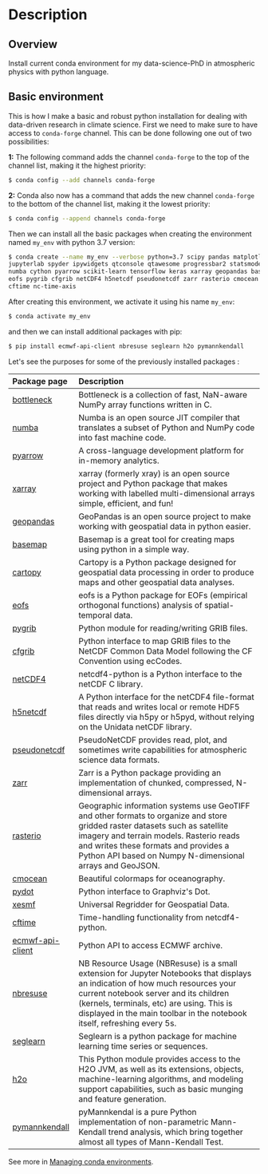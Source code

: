 # Description

## Overview

Install current conda environment for my data-science-PhD in atmospheric physics with python language.

## Basic environment

This is how I make a basic and robust python installation for dealing with data-driven research in climate science. First we need to make sure to have access to ```conda-forge``` channel. This can be done following one out of two possibilities:

**1:** The following command adds the channel `conda-forge` to the top of the channel list, making it the highest priority:
```sh
$ conda config --add channels conda-forge
```
**2:** Conda also now has a command that adds the new channel `conda-forge` to the bottom of the channel list, making it the lowest priority:
```sh
$ conda config --append channels conda-forge
```

Then we can install all the basic packages when creating the environment named `my_env` with python 3.7 version:
```sh
$ conda create --name my_env --verbose python=3.7 scipy pandas matplotlib seaborn \
jupyterlab spyder ipywidgets qtconsole qtawesome progressbar2 statsmodels bottleneck \
numba cython pyarrow scikit-learn tensorflow keras xarray geopandas basemap cartopy \
eofs pygrib cfgrib netCDF4 h5netcdf pseudonetcdf zarr rasterio cmocean pydot xesmf \
cftime nc-time-axis       
```
After creating this environment, we activate it using his name ```my_env```:
```sh
$ conda activate my_env
```
and then we can install additional packages with pip:
```sh
$ pip install ecmwf-api-client nbresuse seglearn h2o pymannkendall
```

Let's see the purposes for some of the previously installed packages :

| Package page| Description |
|:---|:---|
| [bottleneck](https://github.com/pydata/bottleneck) | Bottleneck is a collection of fast, NaN-aware NumPy array functions written in C. |
| [numba](http://numba.pydata.org/) | Numba is an open source JIT compiler that translates a subset of Python and NumPy code into fast machine code. |
| [pyarrow](https://arrow.apache.org/) | A cross-language development platform for in-memory analytics. |
| [xarray](http://xarray.pydata.org/en/stable/) | xarray (formerly xray) is an open source project and Python package that makes working with labelled multi-dimensional arrays simple, efficient, and fun! |
| [geopandas](https://geopandas.org/) | GeoPandas is an open source project to make working with geospatial data in python easier. |
| [basemap](https://basemaptutorial.readthedocs.io/en/latest/) | Basemap is a great tool for creating maps using python in a simple way. |
| [cartopy](https://scitools.org.uk/cartopy/docs/latest/) | Cartopy is a Python package designed for geospatial data processing in order to produce maps and other geospatial data analyses. |
| [eofs](https://ajdawson.github.io/eofs/latest/) | eofs is a Python package for EOFs (empirical orthogonal functions) analysis of spatial-temporal data. |
| [pygrib](https://github.com/jswhit/pygrib) | Python module for reading/writing GRIB files. |
| [cfgrib](https://github.com/ecmwf/cfgrib) | Python interface to map GRIB files to the NetCDF Common Data Model following the CF Convention using ecCodes. |
| [netCDF4](https://github.com/Unidata/netcdf4-python) | netcdf4-python is a Python interface to the netCDF C library. |
| [h5netcdf](https://github.com/shoyer/h5netcdf) | A Python interface for the netCDF4 file-format that reads and writes local or remote HDF5 files directly via h5py or h5pyd, without relying on the Unidata netCDF library. |
| [pseudonetcdf](https://github.com/barronh/pseudonetcdf) | PseudoNetCDF provides read, plot, and sometimes write capabilities for atmospheric science data formats. |
| [zarr](https://zarr.readthedocs.io/en/stable/) | Zarr is a Python package providing an implementation of chunked, compressed, N-dimensional arrays. |
| [rasterio](https://rasterio.readthedocs.io/en/latest/) | Geographic information systems use GeoTIFF and other formats to organize and store gridded raster datasets such as satellite imagery and terrain models. Rasterio reads and writes these formats and provides a Python API based on Numpy N-dimensional arrays and GeoJSON. |
| [cmocean](https://github.com/matplotlib/cmocean) | Beautiful colormaps for oceanography. |
| [pydot](https://github.com/pydot/pydot) | Python interface to Graphviz's Dot. |
| [xesmf](https://xesmf.readthedocs.io/en/latest/) | Universal Regridder for Geospatial Data. |
| [cftime](https://github.com/unidata/cftime) | Time-handling functionality from netcdf4-python. |
| [ecmwf-api-client](https://github.com/ecmwf/ecmwf-api-client) | Python API to access ECMWF archive. |
| [nbresuse](https://github.com/yuvipanda/nbresuse) | NB Resource Usage (NBResuse) is a small extension for Jupyter Notebooks that displays an indication of how much resources your current notebook server and its children (kernels, terminals, etc) are using. This is displayed in the main toolbar in the notebook itself, refreshing every 5s. |
| [seglearn](https://github.com/dmbee/seglearn) | Seglearn is a python package for machine learning time series or sequences. |
| [h2o](https://docs.h2o.ai/h2o/latest-stable/h2o-py/docs/intro.html#what-is-h2o) | This Python module provides access to the H2O JVM, as well as its extensions, objects, machine-learning algorithms, and modeling support capabilities, such as basic munging and feature generation. |
| [pymannkendall](https://github.com/mmhs013/pymannkendall) | pyMannkendal is a pure Python implementation of non-parametric Mann-Kendall trend analysis, which bring together almost all types of Mann-Kendall Test. |

See more in [Managing conda environments](https://conda.io/docs/user-guide/tasks/manage-environments.html#managing-environments).